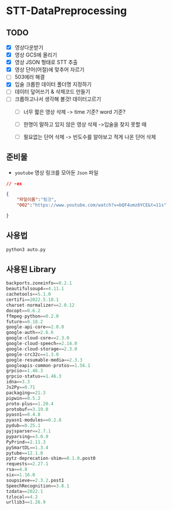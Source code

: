 # STT-DataPreprocessing

## TODO
- [x] 영상다운받기
- [x] 영상 GCS에 올리기
- [x] 영상 JSON 형태로 STT 추출
- [x] 영상 단어(어절)에 맞추어 자르기
- [ ] 503에러 해결
- [x] 입술 크롭한 데이터 폴더명 지정하기
- [ ] 데이터 덮어쓰기 & 삭제코드 만들기
- [ ] 크롭하고나서 생각해 볼것! 데이터고르기
	- [ ] 너무 짧은 영상 삭제 -> time 기준? word 기준?
	- [ ] 한명이 말하고 있지 않은 영상 삭제 ->입술을 찾지 못할 때
	- [ ] 필요없는 단어 삭제 -> 빈도수를 알아보고 적게 나온 단어 삭제 
	



## 준비물
- `youtube` 영상 링크를 모아둔 `Json` 파일

```json
// -ex

{
	"파일이름":"링크",
	"002":"https://www.youtube.com/watch?v=bQF4umz6YCE&t=11s"

}
```


## 사용법

```py
python3 auto.py
```

## 사용된 Library

```py
backports.zoneinfo==0.2.1
beautifulsoup4==4.11.1
cachetools==5.1.0
certifi==2022.5.18.1
charset-normalizer==2.0.12
docopt==0.6.2
ffmpeg-python==0.2.0
future==0.18.2
google-api-core==2.8.0
google-auth==2.6.6
google-cloud-core==2.3.0
google-cloud-speech==2.14.0
google-cloud-storage==2.3.0
google-crc32c==1.3.0
google-resumable-media==2.3.3
googleapis-common-protos==1.56.1
grpcio==1.46.3
grpcio-status==1.46.3
idna==3.3
Js2Py==0.71
packaging==21.3
pipwin==0.5.2
proto-plus==1.20.4
protobuf==3.19.0
pyasn1==0.4.8
pyasn1-modules==0.2.8
pydub==0.25.1
pyjsparser==2.7.1
pyparsing==3.0.9
PyPrind==2.11.3
pySmartDL==1.3.4
pytube==12.1.0
pytz-deprecation-shim==0.1.0.post0
requests==2.27.1
rsa==4.8
six==1.16.0
soupsieve==2.3.2.post1
SpeechRecognition==3.8.1
tzdata==2022.1
tzlocal==4.2
urllib3==1.26.9

```